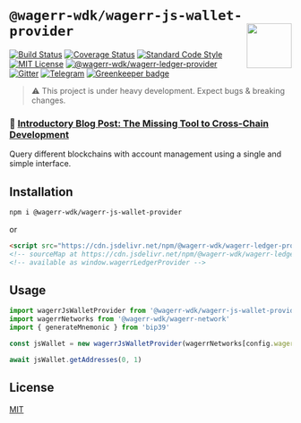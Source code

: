 # `@wagerr-wdk/wagerr-js-wallet-provider` <img align="right" src="https://raw.githubusercontent.com/wagerr/chainabstractionlayer/master/liquality-logo.png" height="80px" />


[![Build Status](https://travis-ci.com/wagerr/chainabstractionlayer.svg?branch=master)](https://travis-ci.com/wagerr/chainabstractionlayer)
[![Coverage Status](https://coveralls.io/repos/github/wagerr/chainabstractionlayer/badge.svg?branch=master)](https://coveralls.io/github/wagerr/chainabstractionlayer?branch=master)
[![Standard Code Style](https://img.shields.io/badge/codestyle-standard-brightgreen.svg)](https://github.com/standard/standard)
[![MIT License](https://img.shields.io/badge/license-MIT-brightgreen.svg)](../../LICENSE.md)
[![@wagerr-wdk/wagerr-ledger-provider](https://img.shields.io/npm/dt/@wagerr-wdk/wagerr-ledger-provider.svg)](https://npmjs.com/package/@wagerr-wdk/wagerr-ledger-provider)
[![Gitter](https://img.shields.io/gitter/room/wagerr/Lobby.svg)](https://gitter.im/wagerr/Lobby?source=orgpage)
[![Telegram](https://img.shields.io/badge/chat-on%20telegram-blue.svg)](https://t.me/Liquality) [![Greenkeeper badge](https://badges.greenkeeper.io/wagerr/chainabstractionlayer.svg)](https://greenkeeper.io/)

> :warning: This project is under heavy development. Expect bugs & breaking changes.

### :pencil: [Introductory Blog Post: The Missing Tool to Cross-Chain Development](https://medium.com/wagerr/the-missing-tool-to-cross-chain-development-2ebfe898efa1)


Query different blockchains with account management using a single and simple interface.


## Installation

```bash
npm i @wagerr-wdk/wagerr-js-wallet-provider
```

or

```html
<script src="https://cdn.jsdelivr.net/npm/@wagerr-wdk/wagerr-ledger-provider@0.2.3/dist/wagerr-ledger-provider.min.js"></script>
<!-- sourceMap at https://cdn.jsdelivr.net/npm/@wagerr-wdk/wagerr-ledger-provider@0.2.3/dist/wagerr-ledger-provider.min.js.map -->
<!-- available as window.wagerrLedgerProvider -->
```


## Usage

```js
import wagerrJsWalletProvider from '@wagerr-wdk/wagerr-js-wallet-provider'
import wagerrNetworks from '@wagerr-wdk/wagerr-network'
import { generateMnemonic } from 'bip39'

const jsWallet = new wagerrJsWalletProvider(wagerrNetworks[config.wagerr.network], config.wagerr.rpc.host, config.wagerr.rpc.username, config.wagerr.rpc.password, generateMnemonic(256), 'bech32')

await jsWallet.getAddresses(0, 1)
```


## License

[MIT](../../LICENSE.md)
